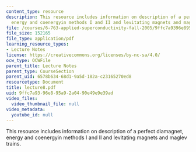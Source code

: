 ```yaml
---
content_type: resource
description: This resource includes information on description of a perfect diamagnet,
  energy and coenergyin methods I and II and levitating magnets and maglev trains.
file: /courses/6-763-applied-superconductivity-fall-2005/9ffc7a9396e895a92a0490e49e9e39ad_lecture8.pdf
file_size: 152165
file_type: application/pdf
learning_resource_types:
- Lecture Notes
license: https://creativecommons.org/licenses/by-nc-sa/4.0/
ocw_type: OCWFile
parent_title: Lecture Notes
parent_type: CourseSection
parent_uid: 6578b634-68d1-9a5d-182a-c23165270ed8
resourcetype: Document
title: lecture8.pdf
uid: 9ffc7a93-96e8-95a9-2a04-90e49e9e39ad
video_files:
  video_thumbnail_file: null
video_metadata:
  youtube_id: null
---
```

This resource includes information on description of a perfect diamagnet, energy and coenergyin methods I and II and levitating magnets and maglev trains.